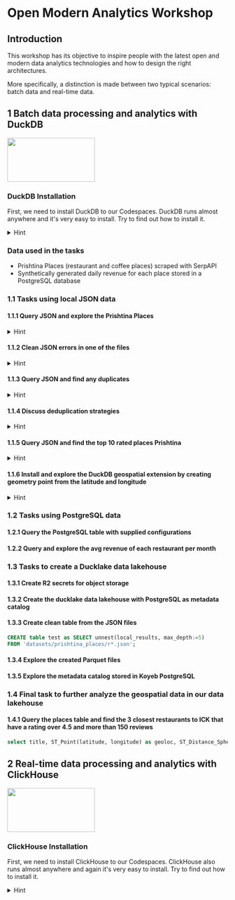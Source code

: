 # Open Modern Analytics Workshop

## Introduction
This workshop has its objective to inspire people with the latest open and modern data analytics technologies and how to design the right architectures.

More specifically, a distinction is made between two typical scenarios: batch data and real-time data.

## 1 Batch data processing and analytics with DuckDB

<img src="https://duckdb.org/images/logo-dl/DuckDB_Logo-stacked-dark-mode.svg" width="200" height="100">

### DuckDB Installation
First, we need to install DuckDB to our Codespaces. DuckDB runs almost anywhere and it's very easy to install. Try to find out how to install it. 

<details>

<summary>Hint</summary>

URL

</details>

### Data used in the tasks

- Prishtina Places (restaurant and coffee places) scraped with SerpAPI
- Synthetically generated daily revenue for each place stored in a PostgreSQL database


### 1.1 Tasks using local JSON data


#### 1.1.1 Query JSON and explore the Prishtina Places
<details>

<summary>Hint</summary>

URL

</details>


#### 1.1.2 Clean JSON errors in one of the files
<details>

<summary>Hint</summary>

URL

</details>

#### 1.1.3 Query JSON and find any duplicates
<details>

<summary>Hint</summary>

URL

</details>

#### 1.1.4 Discuss deduplication strategies
<details>

<summary>Hint</summary>

URL

</details>

#### 1.1.5 Query JSON and find the top 10 rated places Prishtina
<details>

<summary>Hint</summary>

URL

</details>

#### 1.1.6 Install and explore the DuckDB geospatial extension by creating geometry point from the latitude and longitude

<details>

<summary>Hint</summary>

[DuckDB Geospatial Extension](https://duckdb.org/docs/stable/core_extensions/spatial/overview)

[DuckDB ST_POINT Function](https://duckdb.org/docs/stable/core_extensions/spatial/overview)

![Coordinate System](https://www.geographyrealm.com/wp-content/uploads/2023/11/map-x-longitude-y-latitude.jpg)

</details>



### 1.2 Tasks using PostgreSQL data

#### 1.2.1 Query the PostgreSQL table with supplied configurations

#### 1.2.2 Query and explore the avg revenue of each restaurant per month

### 1.3 Tasks to create a Ducklake data lakehouse

#### 1.3.1 Create R2 secrets for object storage

#### 1.3.2 Create the ducklake data lakehouse with PostgreSQL as metadata catalog

#### 1.3.3 Create clean table from the JSON files

```sql
CREATE table test as SELECT unnest(local_results, max_depth:=5)
FROM 'datasets/prishtina_places/r*.json';
```

#### 1.3.4 Explore the created Parquet files

#### 1.3.5 Explore the metadata catalog stored in Koyeb PostgreSQL

### 1.4 Final task to further analyze the geospatial data in our data lakehouse

#### 1.4.1 Query the places table and find the 3 closest restaurants to ICK that have a rating over 4.5 and more than 150 reviews

```sql
select title, ST_Point(latitude, longitude) as geoloc, ST_Distance_Sphere(geoloc, 'POINT (42.65507999973656 21.16488168321288)::GEOMETRY') as distance_from_ick from '/datasets/prishtina_places/r*.json' where rating > 4.5 and reviews > 150  order by distance_from_ick asc;
```

## 2 Real-time data processing and analytics with ClickHouse

<img src="https://clickhouse.com/_next/static/media/logo-full.ac8102d5.svg" width="200" height="100">

### ClickHouse Installation
First, we need to install ClickHouse to our Codespaces. ClickHouse also runs almost anywhere and again it's very easy to install. Try to find out how to install it. 

<details>

<summary>Hint</summary>

https://duckdb.org/docs/installation/?version=stable&environment=cli&platform=linux&download_method=direct

</details>